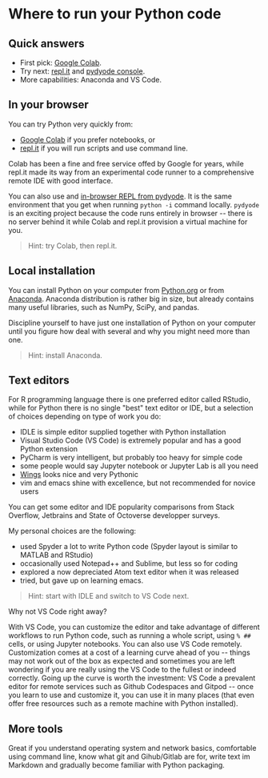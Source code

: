 # Where to run your Python code

## Quick answers

- First pick: [Google Colab](https://colab.research.google.com/).
- Try next: [repl.it](https://replit.com/) and [pydyode console][pyodide_console].
- More capabilities: Anaconda and VS Code.

## In your browser

You can try Python very quickly from:

- [Google Colab](https://colab.research.google.com/) if you prefer notebooks, or
- [repl.it](https://replit.com/) if you will run scripts and use command line.

Colab has been a fine and free service offed by Google for years, 
while repl.it made its way from an experimental code runner 
to a comprehensive remote IDE with good interface.

You can also use and [in-browser REPL from pydyode][pyodide_console].
It is the same environment that you get when running `python -i` command locally.
`pydyode` is an exciting project because the code runs entirely in browser --
there is no server behind it while Colab and repl.it provision a virtual machine for you.

[pyodide_console]: https://pyodide.org/en/stable/console.html

> Hint: try Colab, then repl.it.


## Local installation

You can install Python on your computer from [Python.org](https://www.python.org/downloads/)
or from [Anaconda](https://www.anaconda.com/). Anaconda distribution is rather big in size, 
but already contains many useful libraries, such as NumPy, SciPy, and pandas.

Discipline yourself to have just one installation of Python on your computer 
until you figure how deal with several and why you might need more than one.

> Hint: install Anaconda.

## Text editors

For R programming language there is one preferred editor called RStudio, 
while for Python there is no single "best" text editor or IDE, 
but a selection of choices depending on type of work you do:

- IDLE is simple editor supplied together with Python installation
- Visual Studio Code (VS Code) is extremely popular and has a good Python extension
- PyCharm is very intelligent, but probably too heavy for simple code
- some people would say Jupyter notebook or Jupyter Lab is all you need
- [Wings](https://wingware.com/) looks nice and very Pythonic
- vim and emacs shine with excellence, but not recommended for novice users

You can get some editor and IDE popularity comparisons from Stack Overflow, Jetbrains and 
State of Octoverse developper surveys.

My personal choices are the following: 

- used Spyder a lot to write Python code (Spyder layout is similar to MATLAB and RStudio)
- occasionally used Notepad++ and Sublime, but less so for coding
- explored a now depreciated Atom text editor when it was released 
- tried, but gave up on learning emacs.

> Hint: start with IDLE and switch to VS Code next.

Why not VS Code right away?

With VS Code, you can customize the editor and take advantage of different workflows to run Python code, such as running a whole script, using `% ##` cells, or using Jupyter notebooks. You can also use VS Code remotely. Customization comes at a cost of a learning curve ahead of you -- things may not work out of the box as expected and sometimes you are left wondering if you are really using the VS Code to the fullest or indeed correctly. Going up the curve is worth the investment: VS Code a prevalent editor for remote services such as Github Codespaces and Gitpod -- once you learn to use and customize it, you can use it in many places (that even offer free resources such as a remote machine with Python installed).

## More tools

Great if you understand operating system and network basics, comfortable using command line, know what git and Gihub/Gitlab are for, write text im Markdown and gradually become familiar with Python packaging.

